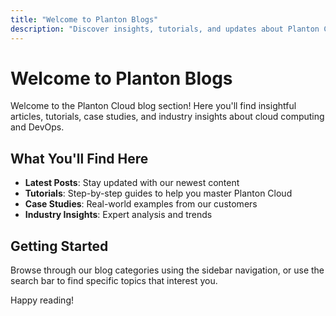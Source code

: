 ```yaml
---
title: "Welcome to Planton Blogs"
description: "Discover insights, tutorials, and updates about Planton Cloud"
---
```


# Welcome to Planton Blogs

Welcome to the Planton Cloud blog section! Here you'll find insightful articles, tutorials, case studies, and industry insights about cloud computing and DevOps.

## What You'll Find Here

- **Latest Posts**: Stay updated with our newest content
- **Tutorials**: Step-by-step guides to help you master Planton Cloud
- **Case Studies**: Real-world examples from our customers
- **Industry Insights**: Expert analysis and trends

## Getting Started

Browse through our blog categories using the sidebar navigation, or use the search bar to find specific topics that interest you.

Happy reading! 